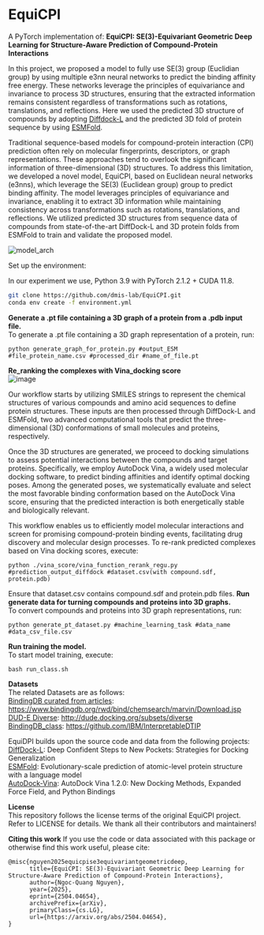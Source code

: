 # EquiCPI

A PyTorch implementation of:
**EquiCPI: SE(3)-Equivariant Geometric Deep Learning for Structure-Aware Prediction of Compound-Protein Interactions**

In this project, we proposed a model to fully use SE(3) group (Euclidian group) by using multiple e3nn neural networks to predict the binding affinity free energy. These networks leverage the principles of equivariance and invariance to process 3D structures, ensuring that the extracted information remains consistent regardless of transformations such as rotations, translations, and reflections.
Here we used the predicted 3D structure of compounds by adopting [Diffdock-L](https://github.com/gcorso/DiffDock) and the predicted 3D fold of protein sequence by using [ESMFold](https://github.com/facebookresearch/esm).

Traditional sequence-based models for compound-protein interaction (CPI) prediction often  rely on molecular fingerprints, descriptors, or graph representations. These approaches tend to overlook  the significant information of three-dimensional (3D) structures. To address this limitation, we developed  a novel model, EquiCPI, based on Euclidean neural networks (e3nns), which leverage the SE(3)  (Euclidean group) group to predict binding affinity. The model leverages principles of equivariance and  invariance, enabling it to extract 3D information while maintaining consistency across transformations such as rotations, translations, and reflections. We utilized predicted 3D structures from sequence data of compounds from state-of-the-art DiffDock-L and 3D protein folds from ESMFold to train and validate the proposed model.

![model_arch](https://github.com/user-attachments/assets/8ab233e5-d264-4bdf-b4a2-b3fa5a584c24)

Set up the environment:

In our experiment we use, Python 3.9 with PyTorch 2.1.2 + CUDA 11.8.

```bash
git clone https://github.com/dmis-lab/EquiCPI.git
conda env create -f environment.yml
```


 **Generate a .pt file containing a 3D graph of a protein from a .pdb input file.**<br />
To generate a .pt file containing a 3D graph representation of a protein, run:
~~~
python generate_graph_for_protein.py #output_ESM #file_protein_name.csv #processed_dir #name_of_file.pt
~~~
**Re_ranking the complexes with Vina_docking score**<br />
![image](https://github.com/user-attachments/assets/c32a437d-01c3-4e88-a83b-716d2150b5f8)

Our workflow starts by utilizing SMILES strings to represent the chemical structures of various compounds and amino acid sequences to define protein structures. These inputs are then processed through DiffDock-L and ESMFold, two advanced computational tools that predict the three-dimensional (3D) conformations of small molecules and proteins, respectively.

Once the 3D structures are generated, we proceed to docking simulations to assess potential interactions between the compounds and target proteins. Specifically, we employ AutoDock Vina, a widely used molecular docking software, to predict binding affinities and identify optimal docking poses. Among the generated poses, we systematically evaluate and select the most favorable binding conformation based on the AutoDock Vina score, ensuring that the predicted interaction is both energetically stable and biologically relevant.

This workflow enables us to efficiently model molecular interactions and screen for promising compound-protein binding events, facilitating drug discovery and molecular design processes.
To re-rank predicted complexes based on Vina docking scores, execute:
~~~
python ./vina_score/vina_function_rerank_regu.py #prediction_output_diffdock #dataset.csv(with compound.sdf, protein.pdb)
~~~
Ensure that dataset.csv contains compound.sdf and protein.pdb files.
**Run generate data for turning compounds and proteins into 3D graphs.** <br /> 
To convert compounds and proteins into 3D graph representations, run:
~~~
python generate_pt_dataset.py #machine_learning_task #data_name #data_csv_file.csv
~~~
**Run training the model.** <br /> 
To start model training, execute:
~~~
bash run_class.sh
~~~

**Datasets** <br /> 
The related Datasets are as follows: <br /> 
[BindingDB curated from articles](https://www.bindingdb.org/rwd/bind/chemsearch/marvin/Download.jsp): https://www.bindingdb.org/rwd/bind/chemsearch/marvin/Download.jsp <br /> 
[DUD-E Diverse](http://dude.docking.org/subsets/diverse): http://dude.docking.org/subsets/diverse <br /> 
[BindingDB_class](https://github.com/IBM/InterpretableDTIP): https://github.com/IBM/InterpretableDTIP <br /> 

EquiDPI builds upon the source code and data from the following projects: <br /> 
[DiffDock-L](https://github.com/gcorso/DiffDock): Deep Confident Steps to New Pockets: Strategies for Docking Generalization <br /> 
[ESMFold](https://github.com/facebookresearch/esm): Evolutionary-scale prediction of atomic-level protein structure with a language model <br /> 
[AutoDock-Vina](https://github.com/ccsb-scripps/AutoDock-Vina): AutoDock Vina 1.2.0: New Docking Methods, Expanded Force Field, and Python Bindings <br /> 

**License** <br /> 
This repository follows the license terms of the original EquiCPI project. Refer to LICENSE for details.
We thank all their contributors and maintainers!

**Citing this work**
If you use the code or data associated with this package or otherwise find this work useful, please cite:
~~~
@misc{nguyen2025equicpise3equivariantgeometricdeep,
      title={EquiCPI: SE(3)-Equivariant Geometric Deep Learning for Structure-Aware Prediction of Compound-Protein Interactions}, 
      author={Ngoc-Quang Nguyen},
      year={2025},
      eprint={2504.04654},
      archivePrefix={arXiv},
      primaryClass={cs.LG},
      url={https://arxiv.org/abs/2504.04654}, 
}
~~~
